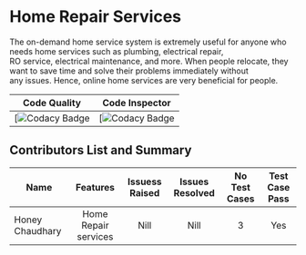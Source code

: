 # Home Repair Services
The on-demand home service system is extremely useful for anyone who needs home services such as plumbing, electrical repair, RO service, electrical maintenance, and more. When people relocate, they want to save time and solve their problems immediately without any issues. Hence, online home services are very beneficial for people.



| Code Quality        | Code Inspector        | 
| ------------- |:-------------:| 
| [![Codacy Badge](https://www.code-inspector.com/project/28424/score/svg)    |[![Codacy Badge](https://www.code-inspector.com/project/28424/status/svg)   |


## Contributors List and Summary
| Name        |      Features         |    Issuess Raised         |    Issues Resolved         |    No Test Cases         |    Test Case Pass         | 
| ------------- |:-------------:| :-------------:| :-------------:| :-------------:| :-------------:| 
| Honey Chaudhary    | Home Repair services | Nill | Nill | 3 | Yes |
